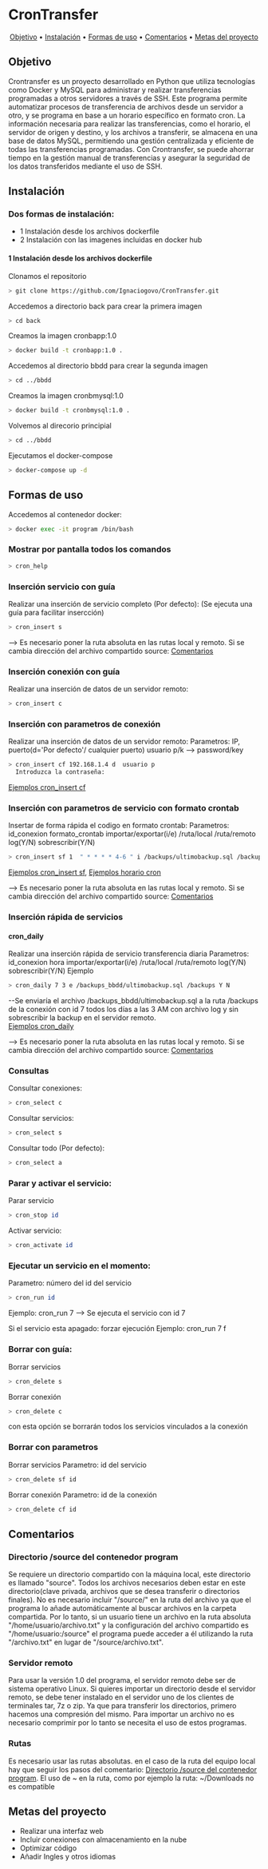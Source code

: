 # CronTransfer
<p align="center">
  <a href="#objetivo">Objetivo</a> •
  <a href="#instalación">Instalación</a> •
  <a href="#formas-de-uso">Formas de uso</a> •
  <a href="#Comentarios">Comentarios</a> •
  <a href="#metas-del-proyecto">Metas del proyecto</a><br>
</p>

## Objetivo

Crontransfer es un proyecto desarrollado en Python que utiliza tecnologías como Docker y MySQL para administrar y realizar transferencias programadas a otros servidores a través de SSH. Este programa permite automatizar procesos de transferencia de archivos desde un servidor a otro, y se programa en base a un horario específico en formato cron. La información necesaria para realizar las transferencias, como el horario, el servidor de origen y destino, y los archivos a transferir, se almacena en una base de datos MySQL, permitiendo una gestión centralizada y eficiente de todas las transferencias programadas. Con Crontransfer, se puede ahorrar tiempo en la gestión manual de transferencias y asegurar la seguridad de los datos transferidos mediante el uso de SSH.


## Instalación

### Dos formas de instalación:
- 1 Instalación desde los archivos dockerfile
- 2 Instalación con las imagenes incluidas en docker hub

#### 1 Instalación desde los archivos dockerfile

Clonamos el repositorio
```bash
> git clone https://github.com/Ignaciogovo/CronTransfer.git
```

Accedemos a directorio back para crear la primera imagen 
```bash
> cd back
```
Creamos la imagen cronbapp:1.0
```bash
> docker build -t cronbapp:1.0 .
```

Accedemos al directorio bbdd para crear la segunda imagen
```bash
> cd ../bbdd
```
Creamos la imagen cronbmysql:1.0
```bash
> docker build -t cronbmysql:1.0 .
```

Volvemos al direcorio principial
```bash
> cd ../bbdd
```

Ejecutamos el docker-compose
```bash
> docker-compose up -d
```



## Formas de uso
Accedemos al contenedor docker:
```bash
> docker exec -it program /bin/bash
```

### Mostrar por pantalla todos los comandos
```bash
> cron_help
```

### Inserción servicio con guía
Realizar una inserción de servicio completo (Por defecto): (Se ejecuta una guía para facilitar insercción)
```bash
> cron_insert s 
```
--> Es necesario poner la ruta absoluta en las rutas local y remoto. Si se cambia dirección del archivo compartido source: <a href="#directorio-source-del-contenedor-program">Comentarios</a>

### Inserción conexión con guía
Realizar una inserción de datos de un servidor remoto:
```bash
> cron_insert c
```
### Inserción con parametros de conexión 
Realizar una inserción de datos de un servidor remoto:
  Parametros: IP, puerto(d='Por defecto'/ cualquier puerto) usuario p/k --> password/key
```bash
> cron_insert cf 192.168.1.4 d  usuario p 
  Introduzca la contraseña:
```
 <a href="/examples/examples_insert.txt">Ejemplos cron_insert cf</a>

### Inserción con parametros de servicio con formato crontab
Insertar de forma rápida el codigo en formato crontab:
 Parametros: id_conexion formato_crontab importar/exportar(i/e) /ruta/local /ruta/remoto log(Y/N) sobrescribir(Y/N)
```bash
> cron_insert sf 1  " * * * * 4-6 " i /backups/ultimobackup.sql /backups_bbdd Y Y
```
 <a href="/examples/examples_insert.txt">Ejemplos cron_insert sf</a>, <a href="/examples/example_cron.txt">Ejemplos horario cron</a>

--> Es necesario poner la ruta absoluta en las rutas local y remoto. Si se cambia dirección del archivo compartido source: <a href="#directorio-source-del-contenedor-program">Comentarios</a>

  




### Inserción rápida de servicios
#### cron_daily
Realizar una inserción rápida de servicio transferencia diaria
  Parametros: id_conexion hora importar/exportar(i/e) /ruta/local /ruta/remoto log(Y/N) sobrescribir(Y/N)
Ejemplo
```bash
> cron_daily 7 3 e /backups_bbdd/ultimobackup.sql /backups Y N
```
--Se enviaría el archivo /backups_bbdd/ultimobackup.sql a la ruta /backups de la conexión con id 7 todos los días a las 3 AM con archivo log 
  y sin sobrescribir la backup en el servidor remoto.                     
  <a href="/examples/examples_insert.txt">Ejemplos cron_daily</a>
  
  --> Es necesario poner la ruta absoluta en las rutas local y remoto. Si se cambia dirección del archivo compartido source: <a href="#directorio-source-del-contenedor-program">Comentarios</a>

### Consultas
Consultar conexiones: 
```bash
> cron_select c
```

Consultar servicios:
```bash
> cron_select s
```
Consultar todo (Por defecto):
```bash
> cron_select a
```

### Parar y activar el servicio:
Parar servicio
```bash
> cron_stop id
```
Activar servicio:
```bash
> cron_activate id
```

### Ejecutar un servicio en el momento:
  Parametro: número del id del servicio
```bash
> cron_run id
```
  Ejemplo: cron_run 7 --> Se ejecuta el servicio con id 7
 
 Si el servicio esta apagado:
 forzar ejecución
  Ejemplo: cron_run 7 f

### Borrar con guía:

Borrar servicios
```bash
> cron_delete s
```
Borrar conexión
```bash
> cron_delete c
```
con esta opción se borrarán todos los servicios vinculados a la conexión


### Borrar con parametros
Borrar servicios
  Parametro: id del servicio
```bash
> cron_delete sf id
```
Borrar conexión
  Parametro: id de la conexión
```bash
> cron_delete cf id
```


## Comentarios
### Directorio /source del contenedor program
Se requiere un directorio compartido con la máquina local, este directorio es llamado "source".
Todos los archivos necesarios deben estar en este directorio(clave privada, archivos que se desea transferir o directorios finales).
No es necesario incluir "/source/" en la ruta del archivo ya que el programa lo añade automáticamente al buscar archivos en la carpeta compartida.
Por lo tanto, si un usuario tiene un archivo en la ruta absoluta "/home/usuario/archivo.txt" y la configuración del archivo compartido es "/home/usuario:/source" el programa puede acceder a él utilizando la ruta "/archivo.txt" en lugar de "/source/archivo.txt".
  
### Servidor remoto
Para usar la versión 1.0 del programa, el servidor remoto debe ser de sistema operativo Linux. 
Si quieres importar un directorio desde el servidor remoto, se debe tener instalado en el servidor uno de los clientes de terminales tar, 7z o zip. Ya que para transferir los directorios, primero hacemos una compresión del mismo. Para importar un archivo no es necesario comprimir por lo tanto se necesita el uso de estos programas.


### Rutas
Es necesario usar las rutas absolutas. en el caso de la ruta del equipo local hay que seguir los pasos del comentario: <a href="#directorio-source-del-contenedor-program">Directorio /source del contenedor program</a>. El uso de ~ en la ruta, como por ejemplo la ruta: ~/Downloads no es compatible

## Metas del proyecto
- Realizar una interfaz web
- Incluir conexiones con almacenamiento en la nube
- Optimizar código
- Añadir Ingles y otros idiomas
